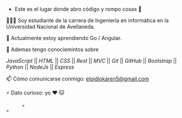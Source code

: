 

-  Este es el lugar donde abro código y rompo cosas 🤣 

👩🏾‍💻 Soy estudiante de la carrera de Ingeniería en informática en la Universidad Nacional de Avellaneda. 

🌱 Actualmente estoy aprendiendo Go / Angular. 

💬 Ademas tengo conociemintos sobre 

_JavaScript_ ||  _HTML_ || _CSS_ || _Rest_ || _MVC_ || _Git_ || _GitHub_ || _Bootstrap_ || _Python_ ||  _NodeJs_ || _Express_ 

📫 Cómo comunicarse conmigo: elpidiokaren5@gmail.com

⚡ Dato curioso: yo ❤️ 🐱 
          
          «                                                                                                »
